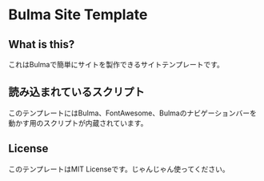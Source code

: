 # Bulma Site Template

## What is this?

これはBulmaで簡単にサイトを製作できるサイトテンプレートです。

## 読み込まれているスクリプト

このテンプレートにはBulma、FontAwesome、Bulmaのナビゲーションバーを動かす用のスクリプトが内蔵されています。

## License

このテンプレートはMIT Licenseです。じゃんじゃん使ってください。